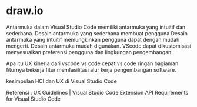 # draw.io


Antarmuka dalam Visual Studio Code memiliki antarmuka yang intuitif dan sederhana. Desain antarmuka yang sederhana membuat pengguna
Desain antarmuka yang intuitif memungkinkan pengguna dapat dengan mudah mengerti.
Desain antarmuka mudah digunakan. 
VScode dapat dikustomisasi menyesuaikan preferensi pengguna dan lingkungan pengembangan. 

Apa itu UX
kinerja dari vscode
vs code cepat
vs code ringan
bagiaman fiturnya bekerja
fitur memfasilitasi alur kerja pengembangan software.

kesimpulan HCI dan UX di Visual Studio Code



Referensi : 
UX Guidelines | Visual Studio Code Extension API
Requirements for Visual Studio Code
